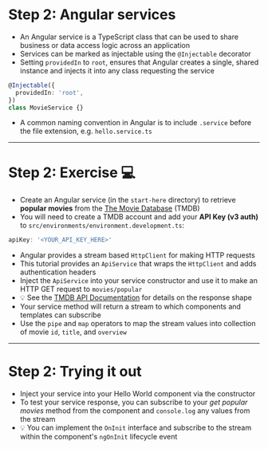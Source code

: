 # Step 2: Angular services

<div class="dense">

- An Angular service is a TypeScript class that can be used to share business or data access logic across an application
- Services can be marked as injectable using the `@Injectable` decorator
- Setting `providedIn` to `root`, ensures that Angular creates a single, shared instance and injects it into any class requesting the service

```typescript
@Injectable({
  providedIn: 'root',
})
class MovieService {}
```

- A common naming convention in Angular is to include `.service` before the file extension, e.g. `hello.service.ts`

</div>

---

<div class="dense">

# Step 2: Exercise 💻

- Create an Angular service (in the `start-here` directory) to retrieve **popular movies** from the [The Movie Database](https://www.themoviedb.org/) (TMDB)
- You will need to create a TMDB account and add your **API Key (v3 auth)** to `src/environments/environment.development.ts`:

```typescript
apiKey: '<YOUR_API_KEY_HERE>'
```

- Angular provides a stream based `HttpClient` for making HTTP requests
- This tutorial provides an `ApiService` that wraps the `HttpClient` and adds authentication headers
- Inject the `ApiService` into your service constructor and use it to make an HTTP GET request to `movies/popular`
- 💡 See the [TMDB API Documentation](https://developers.themoviedb.org/3/movies/get-popular-movies) for details on the response shape
- Your service method will return a stream to which components and templates can subscribe
- Use the `pipe` and `map` operators to map the stream values into collection of movie `id`, `title`, and `overview`

</div>

---

<div class="dense">

# Step 2: Trying it out

- Inject your service into your Hello World component via the constructor
- To test your service response, you can subscribe to your _get popular movies_ method from the component and `console.log` any values from the stream
- 💡 You can implement the `OnInit` interface and subscribe to the stream within the component's `ngOnInit` lifecycle event

</div>
